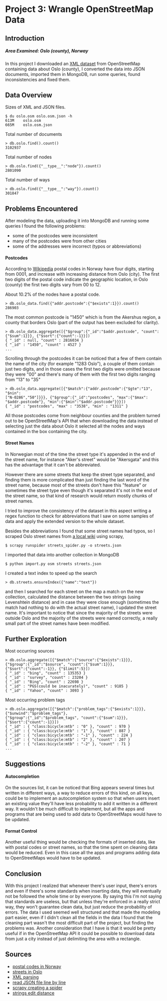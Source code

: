 # Project 3: Wrangle OpenStreetMap Data

## Introduction
##### Area Examined: Oslo (county), Norway
In this project I downloaded an [XML dataset](http://overpass-api.de/api/map?bbox=10.0429,59.6969,11.4354,60.1312) from OpenStreetMap containing data about Oslo (county), I converted the data into JSON documents, imported them in MongoDB, run some queries, found inconsistencies and fixed them.


## Data Overview

Sizes of XML and JSON files.
```
$ du oslo.osm oslo.osm.json -h
613M	oslo.osm
665M	oslo.osm.json
```

Total number of documents
```
> db.oslo.find().count()
3102937
```

Total number of nodes
```
> db.oslo.find({"__type__":"node"}).count()
2801090
```

Total number of ways
```
> db.oslo.find({"__type__":"way"}).count()
301847
```


## Problems Encountered
After modeling the data, uploading it into MongoDB and running some queries I found the following problems:

- some of the postcodes were inconsistent
- many of the postcodes were from other cities
- some of the addresses were incorrect (typos or abbreviations)


#### Postcodes
According to [Wikipedia](https://en.wikipedia.org/wiki/Postal_codes_in_Norway) postal codes in Norway have four digits, starting from 0001, and increase with increasing distance from Oslo (city). The first two digits of the postal code indicate the geographic location, in Oslo (county) the first two digits vary from 00 to 12.

About 10.2% of the nodes have a postal code.
```
> db.oslo_data.find({"addr.postcode":{"$exists":1}}).count()
286903
```
The most common postcode is "1450" which is from the Akershus region, a county that borders Oslo (part of the output has been excluded for clarity).
```
> db.oslo_data.aggregate([{"$group":{"_id":"$addr.postcode", "count":
{"$sum":1}}}, {"$sort":{"count":-1}}])
{ "_id" : null, "count" : 2816034 }
{ "_id" : "1450", "count" : 4527 }
...
```
Scrolling through the postcodes it can be noticed that a few of them contain the name of the city (for example "1283 Oslo"), a couple of them contain just two digits, and in those cases the first two digits were omitted because they were "00"  and there's many of them with the first two digits ranging from "13" to "35"
```
> db.oslo_data.aggregate([{"$match":{"addr.postcode":{"$gte":"13", "$nin":
["N-0286","50"]}}}, {"$group":{"_id":"postcodes", "max":{"$max":
"$addr.postcode"}, "min":{"$min":"$addr.postcode"}}}])
{ "_id" : "postcodes", "max" : "3538", "min" : "1311" }
```
All those postcodes come from neighbour counties and the problem turned out to be OpenStreetMap's API that when downloading the data instead of selecting just the data about Oslo it selected all the nodes and ways contained in the box containing the city.


#### Street Names
In Norwegian most of the time the street type it's appended in the end of the street name, for instance "Aker's street" would be "Akersgata" and this has the advantage that it can't be abbreviated.

However there are some streets that keep the street type separated, and finding them is more complicated than just finding the last word of the street name, because most of the streets don't have this "feature" or sometimes the street type even though it's separated it's not in the end of the street name, so that kind of research would return mostly chunks of street names.

I tried to improve the consistency of the dataset in this aspect writing a regex function to check for abbreviations that I saw on some samples of data and apply the extended version to the whole dataset.

Besides the abbreviations I found that some street names had typos, so I scraped Oslo street names from [a local wiki](https://lokalhistoriewiki.no/index.php/Gater_og_veier_i_Oslo_kommune) using scrapy,

```
$ scrapy runspider streets_spider.py -o streets.json
```
I imported that data into another collection in MongoDB
```
$ python import.py osm streets streets.json
```
I created a text index to speed up the search
```
> db.streets.ensureIndex({"name":"text"})
```
and then I searched for each street on the map a match on the new collection, calculated the distance between the two strings (using Levenshtein distance) and in case they were close enough (sometimes the match had nothing to do with the actual street name), I updated the street name. It's important to notice that since the majority of the streets were outside Oslo and the majority of the streets were named correctly, a really small part of the street names have been modified.

## Further Exploration

Most occurring sources
```
> db.oslo.aggregate([{"$match":{"source":{"$exists":1}}},
{"$group":{"_id":"$source", "count":{"$sum":1}}},
{"$sort":{"count":-1}}, {"$limit":5}])
{ "_id" : "bing", "count" : 135353 }
{ "_id" : "survey", "count" : 23204 }
{ "_id" : "Bing", "count" : 22698 }
{ "_id" : "PGS(could be inacurately)", "count" : 9185 }
{ "_id" : "Yahoo", "count" : 3093 }
```

Most occurring problem tags
```
> db.oslo.aggregate([{"$match":{"problem_tags":{"$exists":1}}},
{"$unwind":"$problem_tags"},
{"$group":{"_id":"$problem_tags", "count":{"$sum":1}}},
{"$sort":{"count":-1}}])
{ "_id" : { "class:bicycle:mtb" : "0" }, "count" : 970 }
{ "_id" : { "class:bicycle:mtb" : "1" }, "count" : 887 }
{ "_id" : { "class:bicycle:mtb" : "-1" }, "count" : 224 }
{ "_id" : { "class:bicycle:mtb" : "2" }, "count" : 207 }
{ "_id" : { "class:bicycle:mtb" : "-2" }, "count" : 71 }
...
```

## Suggestions

#### Autocompletion

On the sources list, it can be noticed that Bing appears several times but written in different ways, a way to reduce errors of this kind, on all keys, could be to implement an autocompletion system so that when users insert an existing value they'll have less probability to add it written in a different way. It wouldn't be much difficult to implement, but all the apps and programs that are being used to add data to OpenStreetMaps would have to be updated.


#### Format Control

Another useful thing would be checking the formats of inserted data, like with postal codes or street names, so that the time spent on cleaning data would be reduced. Even in this case all the apps and programs adding data to OpenStreetMaps would have to be updated.


## Conclusion

With this project I realized that whenever there's user input, there's errors and even if there's some standards when inserting data, they will eventually not be followed the whole time or by everyone. By saying this I'm not saying that standards are useless, but that unless they're enforced in a really strict way, they won't guarantee clean data, but just reduce the probability of errors.
The data I used seemed well structured and that made the modeling part easier, even if I didn't clean all the fields in the data I found that the cleaning part wasn't the most difficult part of the project, but finding the problems was.
Another consideration that I have is that it would be pretty useful if in the OpenStreetMap API it could be possible to download data from just a city instead of just delimiting the area with a rectangle.


## Sources
- [postal codes in Norway](https://en.wikipedia.org/wiki/Postal_codes_in_Norway)
- [streets in Oslo](https://lokalhistoriewiki.no/index.php/Gater_og_veier_i_Oslo_kommune)
- [XML parsing](http://www.ibm.com/developerworks/xml/library/x-hiperfparse/)
- [read JSON file line by line](http://stackoverflow.com/questions/12451431/loading-and-parsing-a-json-file-in-python)
- [scrapy creating a spider](http://doc.scrapy.org/en/latest/intro/tutorial.html#our-first-spider)
- [strings edit distance](https://en.wikipedia.org/wiki/Levenshtein_distance)